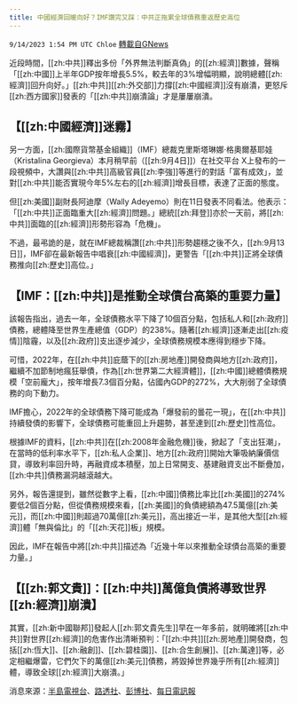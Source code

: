 ```yaml
---
title: 中國經濟回暖向好？IMF讚完又踩：中共正拖累全球債務重返歷史高位
---
```

`9/14/2023 1:54 PM UTC Chloe` [轉載自GNews](https://gnews.org/articles/1690525)



近段時間，[[zh:中共]]釋出多份「外界無法判斷真偽」的[[zh:經濟]]數據，聲稱「[[zh:中國]]上半年GDP按年增長5.5%，較去年的3%增幅明顯，說明總體[[zh:經濟]]回升向好。」[[zh:中共]][[zh:外交部]]力撐[[zh:中國經濟]]沒有崩潰，更怒斥[[zh:西方國家]]發表的「[[zh:中共]]崩潰論」才是屢屢崩潰。  


## 【[[zh:中國經濟]]迷霧】

  

另一方面，[[zh:國際貨幣基金組織]]（IMF）總裁克里斯塔琳娜·格奧爾基耶娃（Kristalina Georgieva）本月稍早前（[[zh:9月4日]]）在社交平台 X上發布的一段視頻中，大讚與[[zh:中共]]高級官員[[zh:李強]]等進行的對話「富有成效」，並對[[zh:中共]]能否實現今年5%左右的[[zh:經濟]]增長目標，表達了正面的態度。

  

但[[zh:美國]]副財長阿迪摩（Wally Adeyemo）則在11日發表不同看法。他表示：「[[zh:中共]]正面臨重大[[zh:經濟]]問題。」總統[[zh:拜登]]亦於一天前，將[[zh:中共]]面臨的[[zh:經濟]]形勢形容為「危機」。

  

不過，最弔詭的是，就在IMF總裁稱讚[[zh:中共]]形勢趨穩之後不久，[[zh:9月13日]]，IMF卻在最新報告中唱衰[[zh:中國經濟]]，更警告「[[zh:中共]]正將全球債務推向[[zh:歷史]]高位。」

  


## 【IMF：[[zh:中共]]是推動全球債台高築的重要力量】

  

該報告指出，過去一年，全球債務水平下降了10個百分點，包括私人和[[zh:政府]]債務，總體降至世界生產總值（GDP）的238%。隨著[[zh:經濟]]逐漸走出[[zh:疫情]]陰霾，以及[[zh:政府]]支出逐步減少，全球債務規模本應得到穩步下降。

  

可惜，2022年，在[[zh:中共]]庇蔭下的[[zh:房地產]]開發商與地方[[zh:政府]]，繼續不加節制地瘋狂舉債，作為[[zh:世界第二大經濟體]]，[[zh:中國]]總體債務規模「空前龐大」，按年增長7.3個百分點，佔國內GDP的272%，大大削弱了全球債務的向下動力。

  

IMF擔心，2022年的全球債務下降可能成為「爆發前的曇花一現」，在[[zh:中共]]持續發債的影響下，全球債務可能重回上升趨勢，甚至達到[[zh:歷史]]性高位。

  

根據IMF的資料，[[zh:中共]]在[[zh:2008年金融危機]]後，掀起了「支出狂潮」，在當時的低利率水平下，[[zh:私人企業]]、地方[[zh:政府]]開始大筆吸納廉價信貸，導致利率回升時，再融資成本積壓，加上日常開支、基建融資支出不斷疊加，[[zh:中共]]債務漏洞越滾越大。

  

另外，報告還提到，雖然從數字上看，[[zh:中國]]債務比率比[[zh:美國]]的274%要低2個百分點，但從債務規模來看，[[zh:美國]]的負債總額為47.5萬億[[zh:美元]]，而[[zh:中國]]則超過70萬億[[zh:美元]]，高出接近一半，是其他大型[[zh:經濟]]體「無與倫比」的「[[zh:天花]]板」規模。

  

因此，IMF在報告中將[[zh:中共]]描述為「近幾十年以來推動全球債台高築的重要力量。」

  

## 【[[zh:郭文貴]]：[[zh:中共]]萬億負債將導致世界[[zh:經濟]]崩潰】

  

其實，[[zh:新中國聯邦]]發起人[[zh:郭文貴先生]]早在一年多前，就明確將[[zh:中共]]對世界[[zh:經濟]]的危害作出清晰預判：「[[zh:中共]][[zh:房地產]]開發商，包括[[zh:恆大]]、[[zh:融創]]、[[zh:碧桂園]]、[[zh:合生創展]]、[[zh:萬達]]等，必定相繼爆雷，它們欠下的萬億[[zh:美元]]債務，將毀掉世界幾乎所有[[zh:經濟]]體，導致全球[[zh:經濟]]大崩潰。」
  

消息來源：[半島電視台](https://www.aljazeera.com/economy/2023/9/4/imf-chief-hails-productive-talks-as-she-wraps-up-china-visit)、[路透社](https://www.google.com/url?sa=t&rct=j&q=&esrc=s&source=web&cd=&ved=2ahUKEwjR9v7c66mBAxVm2TgGHSz8CXMQFnoECBsQAQ&url=https%3A%2F%2Fwww.reuters.com%2Fworld%2Fchina%2Fchinas-economic-headwinds-seen-impacting-region-us-deputy-treasury-chief-says-2023-09-11%2F&usg=AOvVaw0YRlbIDPAEkZYXTYthat9f&opi=89978449)、[彭博社](https://www.businesstimes.com.sg/international/imf-warns-global-debt-resuming-upward-trend-growth-inflation)、[每日電訊報](https://www.telegraph.co.uk/business/2023/09/13/ftse-100-markets-news-uk-gdp-figures-july-economy/)
